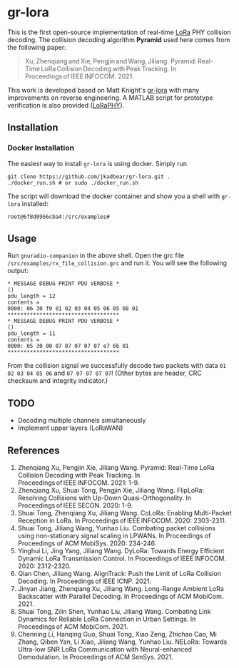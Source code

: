 # gr-lora
This is the first open-source implementation of real-time [LoRa](https://en.wikipedia.org/wiki/LoRa) PHY collision decoding.
The collision decoding algorithm **Pyramid** used here comes from the following paper:

> Xu, Zhenqiang and Xie, Pengjin and Wang, Jiliang. Pyramid: Real-Time LoRa Collision Decoding with Peak Tracking. In Proceedings of IEEE INFOCOM. 2021.

This work is developed based on Matt Knight's [gr-lora](https://github.com/jkadbear/gr-lora) with many improvements on reverse engineering.
A MATLAB script for prototype verification is also provided ([LoRaPHY](https://github.com/jkadbear/LoRaPHY)).

## Installation
### Docker Installation
The easiest way to install `gr-lora` is using docker. Simply run
```
git clone https://github.com/jkadbear/gr-lora.git .
./docker_run.sh # or sudo ./docker_run.sh
```

The script will download the docker container and show you a shell with `gr-lora` installed:
```
root@6f8d0966cba4:/src/examples#
```

## Usage
Run `gnuradio-companion` in the above shell.
Open the grc file `/src/examples/rx_file_collision.grc` and run it.
You will see the following output:
```
* MESSAGE DEBUG PRINT PDU VERBOSE *
()
pdu_length = 12
contents = 
0000: 06 30 f0 01 02 03 04 05 06 05 08 01 
***********************************
* MESSAGE DEBUG PRINT PDU VERBOSE *
()
pdu_length = 11
contents = 
0000: 05 30 00 07 07 07 07 07 e7 6b 01 
***********************************
```
From the collision signal we successfully decode two packets with data `01 02 03 04 05 06` and `07 07 07 07 07`!
(Other bytes are header, CRC checksum and integrity indicator.)

## TODO
- Decoding multiple channels simultaneously
- Implement upper layers (LoRaWAN)

## References

1. Zhenqiang Xu, Pengjin Xie, Jiliang Wang. Pyramid: Real-Time LoRa Collision Decoding with Peak Tracking. In Proceedings of IEEE INFOCOM. 2021: 1-9.
2. Zhenqiang Xu, Shuai Tong, Pengjin Xie, Jiliang Wang. FlipLoRa: Resolving Collisions with Up-Down Quasi-Orthogonality. In Proceedings of IEEE SECON. 2020: 1-9.
3. Shuai Tong, Zhenqiang Xu, Jiliang Wang. CoLoRa: Enabling Multi-Packet Reception in LoRa. In Proceedings of IEEE INFOCOM. 2020: 2303-2311.
4. Shuai Tong, Jiliang Wang, Yunhao Liu. Combating packet collisions using non-stationary signal scaling in LPWANs. In Proceedings of Proceedings of ACM MobiSys. 2020: 234-246.
5. Yinghui Li, Jing Yang, Jiliang Wang. DyLoRa: Towards Energy Efficient Dynamic LoRa Transmission Control. In Proceedings of IEEE INFOCOM. 2020: 2312-2320.
6. Qian Chen, Jiliang Wang. AlignTrack: Push the Limit of LoRa Collision Decoding. In Proceedings of IEEE ICNP. 2021.
7. Jinyan Jiang, Zhenqiang Xu, Jiliang Wang. Long-Range Ambient LoRa Backscatter with Parallel Decoding. In Proceedings of ACM MobiCom. 2021.
8. Shuai Tong, Zilin Shen, Yunhao Liu, Jiliang Wang. Combating Link Dynamics for Reliable LoRa Connection in Urban Settings. In Proceedings of ACM MobiCom. 2021.
9. Chenning Li, Hanqing Guo, Shuai Tong, Xiao Zeng, Zhichao Cao, Mi Zhang, Qiben Yan, Li Xiao, Jiliang Wang, Yunhao Liu. NELoRa: Towards Ultra-low SNR LoRa Communication with Neural-enhanced Demodulation. In Proceedings of ACM SenSys. 2021.
